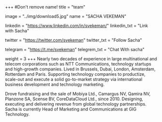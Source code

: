 +++
#Don't remove name!
title = "team"

image = "../img/download5.jpg"
name = "SACHA VEKEMAN"

linkedin = "https://www.linkedin.com/in/svekeman/"
linkedin_txt = "Link with Sacha"

twitter = "https://twitter.com/svekeman"
twitter_txt = "Follow Sacha"

telegram = "https://t.me/svekeman"
telegrem_txt = "Chat With sacha"

weight = 3
+++
Nearly two decades of experience in large multinational and telecom corporations such as NTT Communications, technology startups and high-growth companies. Lived in Brussels, Dubai, London, Amsterdam, Rotterdam and Paris. Supporting technology companies to productize, scale-out and execute a solid go-to-market strategy via international business development and technology marketing.

Drove fundraising and the sale of Mobiya Ltd., Camargus NV, Qamira NV, Planzone SA, Scense BV, CoreDataCloud Ltd., since 2010. Designing, executing and delivering revenue from global technology partnerships. Sacha is currently Head of Marketing and Communications at GIG Technology.
